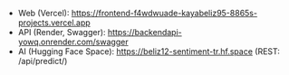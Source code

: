 
- Web (Vercel): https://frontend-f4wdwuade-kayabeliz95-8865s-projects.vercel.app
- API (Render, Swagger): https://backendapi-yowq.onrender.com/swagger
- AI (Hugging Face Space): https://beliz12-sentiment-tr.hf.space  (REST: /api/predict/)
